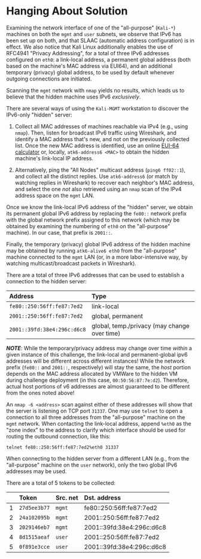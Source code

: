 # Hanging About Solution


Examining the network interface of one of the "all-purpose" (`Kali-*`)
machines on both the `mgmt` and `user` subnets, we observe that IPv6 has been
set up on both, and that SLAAC (automatic address configuration) is in effect.
We also notice that Kali Linux additionally enables the use of RFC4941
"Privacy Addressing", for a total of three IPv6 addresses configured on `eth0`:
a link-local address, a permanent global address (both based on the machine's
MAC address via EUI64), and an additional temporary (privacy) global address,
to be used by default whenever outgoing connections are initiated.

Scanning the `mgmt` network with `nmap` yields no results, which leads us to
believe that the hidden machine uses IPv6 *exclusively*.

There are several ways of using the `Kali-MGMT` workstation to
discover the IPv6-only "hidden" server:

1. Collect all MAC addresses of machines reachable via IPv4 (e.g., using
   `nmap`). Then, listen for broadcast IPv6 traffic using Wireshark, and
   identify a MAC address that's new, and not on the previously collected
   list. Once the new MAC address is identified, use an online
   [EUI-64 calculator](https://eui64-calc.princelle.org) or, locally,
   `atk6-address6 <MAC>` to obtain the hidden machine's link-local IP
   address.

2. Alternatively, ping the "All Nodes" multicast address (`ping6 ff02::1`),
   and collect all the distinct replies. Use `atk6-address6` (or match by
   watching replies in Wireshark) to recover each neighbor's MAC address,
   and select the one *not* also retrieved using an `nmap` scan of the IPv4
   address space on the `mgmt` LAN.

Once we know the link-local IPv6 address of the "hidden" server, we obtain
its permanent global IPv6 address by replacing the `fe80::` network prefix
with the global network prefix assigned to this network (which may be obtained
by examining the numbering of `eth0` on the "all-purpose" machine). In our
case, that prefix is `2001::`.

Finally, the temporary (privacy) global IPv6 address of the hidden machine
may be obtained by running `atk6-alive6 eth0` from the "all-purpose" machine
connected to the `mgmt` LAN (or, in a more labor-intensive way, by watching
multicast/broadcast packets in Wireshark).

There are a total of three IPv6 addresses that can be used to establish a
connection to the hidden server:

| Address                     | Type                                         |
|:----------------------------|:---------------------------------------------|
| `fe80::250:56ff:fe87:7ed2`  | link-local                                   |
| `2001::250:56ff:fe87:7ed2`  | global, permanent                            |
| `2001::39fd:38e4:296c:d6c8` | global, temp./privacy (may change over time) |

***NOTE***: While the temporary/privacy address may change over time *within*
a given instance of this challenge, the link-local and permanent-global ipv6
addresses will be different across different instances! While the network
prefix (`fe80::` and `2001::`, respectively) will stay the same, the *host*
portion depends on the MAC address allocated by VMWare to the hidden VM during
challenge deployment (in this case, `00:50:56:87:7e:d2`). Therefore, actual
host portions of v6 addresses are almost guaranteed to be different from the
ones noted above!

An `nmap -6 <address>` scan against either of these addresses will show that
the server is listening on TCP port `31337`. One may use `telnet` to open a
connection to all three addresses from the "all-purpose" machine on the `mgmt`
network. When contacting the link-local address, append `%eth0` as the "zone
index" to the address to clarify which interface should be used for routing
the outbound connection, like this:

```
telnet fe80::250:56ff:fe87:7ed2%eth0 31337
```

When connecting to the hidden server from a different LAN (e.g., from the
"all-purpose" machine on the `user` network), only the two global IPv6
addresses may be used.

There are a total of 5 tokens to be collected:

|   | Token        | Src. net | Dst. address              |
|---|:-------------|:---------|:--------------------------|
| 1 | `27d5ee3b77` | `mgmt`   | fe80::250:56ff:fe87:7ed2  |
| 2 | `24a102095b` | `mgmt`   | 2001::250:56ff:fe87:7ed2  |
| 3 | `2029146eb7` | `mgmt`   | 2001::39fd:38e4:296c:d6c8 |
| 4 | `8d1515aeaf` | `user`   | 2001::250:56ff:fe87:7ed2  |
| 5 | `0f891e3cce` | `user`   | 2001::39fd:38e4:296c:d6c8 |
